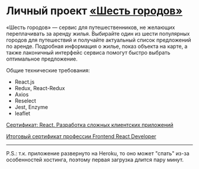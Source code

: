 # Личный проект [«Шесть городов»](https://six-cities-app.herokuapp.com/)

«Шесть городов» — сервис для путешественников, не желающих переплачивать за аренду жилья. Выбирайте один из шести популярных городов для путешествий и получайте актуальный список предложений по аренде. Подробная информация о жилье, показ объекта на карте, а также лаконичный интерфейс сервиса помогут быстро выбрать оптимальное предложение.

Общие технические требования:
* React.js
* Redux, React-Redux
* Axios
* Reselect
* Jest, Enzyme
* leaflet


[Сертификат: React. Разработка сложных клиентских приложений](https://assets.htmlacademy.ru/certificates/intensive/171/1052393.pdf?1605687300)

[Итоговый сертификат профессии Frontend React Developer](https://assets.htmlacademy.ru/certificates/profession/13/1052393.pdf?1605687308)

---
P.S.: т.к. приложение развернуто на Heroku, то оно может "спать" из-за особенностей хостинга, поэтому первая загрузка длится пару минут.
